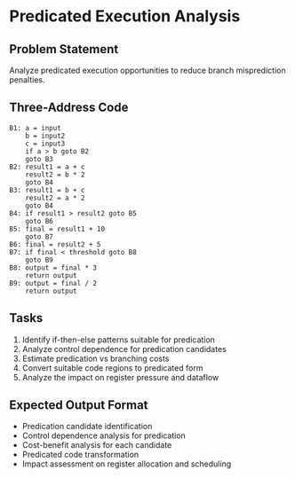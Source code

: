 # Predicated Execution Analysis

## Problem Statement
Analyze predicated execution opportunities to reduce branch misprediction penalties.

## Three-Address Code
```
B1: a = input
    b = input2
    c = input3
    if a > b goto B2
    goto B3
B2: result1 = a + c
    result2 = b * 2
    goto B4
B3: result1 = b + c
    result2 = a * 2
    goto B4
B4: if result1 > result2 goto B5
    goto B6
B5: final = result1 + 10
    goto B7
B6: final = result2 + 5
B7: if final < threshold goto B8
    goto B9
B8: output = final * 3
    return output
B9: output = final / 2
    return output
```

## Tasks
1. Identify if-then-else patterns suitable for predication
2. Analyze control dependence for predication candidates
3. Estimate predication vs branching costs
4. Convert suitable code regions to predicated form
5. Analyze the impact on register pressure and dataflow

## Expected Output Format
- Predication candidate identification
- Control dependence analysis for predication
- Cost-benefit analysis for each candidate
- Predicated code transformation
- Impact assessment on register allocation and scheduling